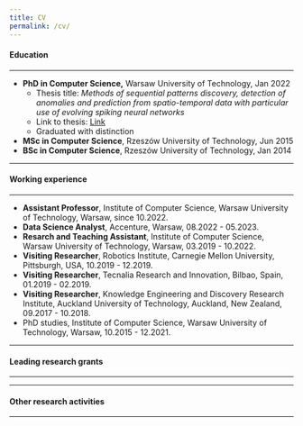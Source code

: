 ```yaml
---
title: CV
permalink: /cv/
---
```

#### Education

---

* **PhD in Computer Science,** Warsaw University of Technology, Jan 2022
  * Thesis title:  *Methods of sequential patterns discovery, detection of anomalies
    and prediction from spatio-temporal data with particular use of evolving spiking neural networks*
  * Link to thesis: [Link](https://drive.google.com/file/d/16QqXHXzfjly6BtTKmHb0_xWAk9FI-B-L/view)
  * Graduated with distinction
* **MSc in Computer Science**, Rzeszów University of Technology, Jun 2015
* **BSc in Computer Science**, Rzeszów University of Technology, Jan 2014

---

#### Working experience

---

* **Assistant Professor**, Institute of Computer Science, Warsaw University of Technology, Warsaw, since 10.2022.
* **Data Science Analyst**, Accenture, Warsaw, 08.2022 - 05.2023.
* **Resarch and Teaching Assistant**, Institute of Computer Science, Warsaw University of Technology, Warsaw,  03.2019 - 10.2022.
* **Visiting Researcher**, Robotics Institute, Carnegie Mellon University, Pittsburgh, USA, 10.2019 - 12.2019.
* **Visiting Researcher**, Tecnalia Research and Innovation, Bilbao, Spain, 01.2019 - 02.2019.
* **Visiting Researcher**, Knowledge Engineering and Discovery Research Institute, Auckland University of Technology, Auckland, New Zealand, 09.2017 - 10.2018.
* PhD studies, Institute of Computer Science, Warsaw University of Technology, Warsaw, 10.2015 - 12.2021.

---

#### Leading research grants

---

---

#### Other research activities

---
